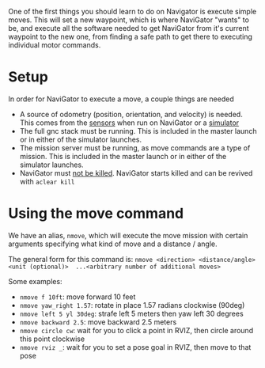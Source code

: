 One of the first things you should learn to do on Navigator is execute simple moves. This will set a new waypoint, which is where NaviGator "wants" to be, and execute all the software needed to get NaviGator from it's current waypoint to the new one, from finding a safe path to get there to executing individual motor commands.

# Setup
In order for NaviGator to execute a move, a couple things are needed
* A source of odometry (position, orientation, and velocity) is needed. This comes from the [sensors](Navigation-and-GPS) when run on NaviGator or a [simulator](How-To-Run-The-Simulator)
* The full gnc stack must be running. This is included in the master launch or in either of the simulator launches.
* The mission server must be running, as move commands are a type of mission. This is included in the master launch or in either of the simulator launches.
* NaviGator must [not be killed](Kill-and-Alarms). NaviGator starts killed and can be revived with ```aclear kill```

# Using the move command
We have an alias, ```nmove```, which will execute the move mission with certain arguments specifying what kind of move and a distance / angle.

The general form for this command is:
```nmove <direction> <distance/angle><unit (optional)>  ...<arbitrary number of additional moves>```

Some examples:
* ```nmove f 10ft```: move forward 10 feet
* ```nmove yaw_right 1.57```: rotate in place 1.57 radians clockwise (90deg)
* ```nmove left 5 yl 30deg```: strafe left 5 meters then yaw left 30 degrees
* ```nmove backward 2.5```: move backward 2.5 meters
* ```nmove circle cw```: wait for you to click a point in RVIZ, then circle around this point clockwise
* ```nmove rviz _```: wait for you to set a pose goal in RVIZ, then move to that pose
